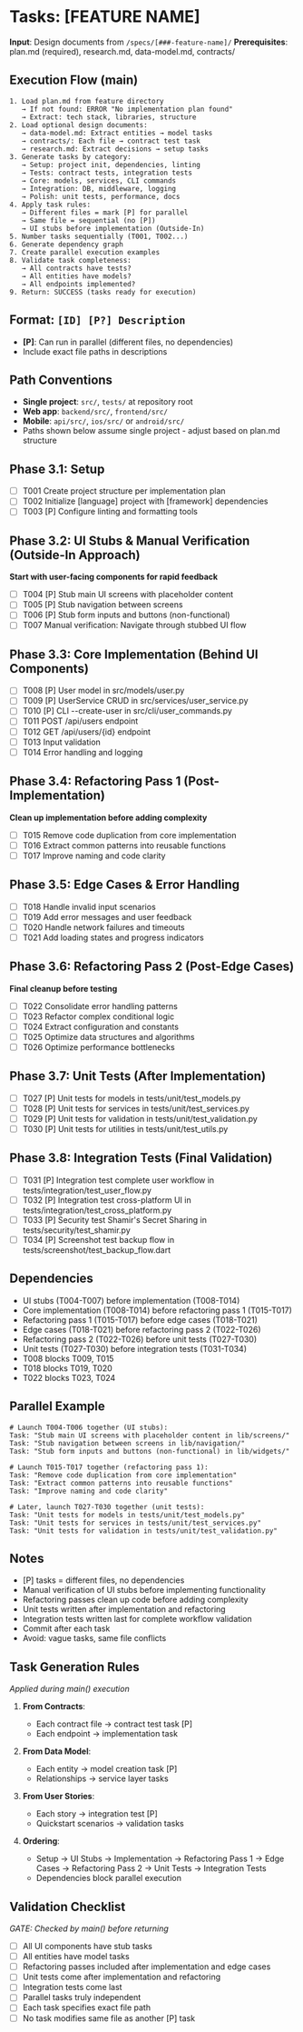# Tasks: [FEATURE NAME]

**Input**: Design documents from `/specs/[###-feature-name]/`
**Prerequisites**: plan.md (required), research.md, data-model.md, contracts/

## Execution Flow (main)
```
1. Load plan.md from feature directory
   → If not found: ERROR "No implementation plan found"
   → Extract: tech stack, libraries, structure
2. Load optional design documents:
   → data-model.md: Extract entities → model tasks
   → contracts/: Each file → contract test task
   → research.md: Extract decisions → setup tasks
3. Generate tasks by category:
   → Setup: project init, dependencies, linting
   → Tests: contract tests, integration tests
   → Core: models, services, CLI commands
   → Integration: DB, middleware, logging
   → Polish: unit tests, performance, docs
4. Apply task rules:
   → Different files = mark [P] for parallel
   → Same file = sequential (no [P])
   → UI stubs before implementation (Outside-In)
5. Number tasks sequentially (T001, T002...)
6. Generate dependency graph
7. Create parallel execution examples
8. Validate task completeness:
   → All contracts have tests?
   → All entities have models?
   → All endpoints implemented?
9. Return: SUCCESS (tasks ready for execution)
```

## Format: `[ID] [P?] Description`
- **[P]**: Can run in parallel (different files, no dependencies)
- Include exact file paths in descriptions

## Path Conventions
- **Single project**: `src/`, `tests/` at repository root
- **Web app**: `backend/src/`, `frontend/src/`
- **Mobile**: `api/src/`, `ios/src/` or `android/src/`
- Paths shown below assume single project - adjust based on plan.md structure

## Phase 3.1: Setup
- [ ] T001 Create project structure per implementation plan
- [ ] T002 Initialize [language] project with [framework] dependencies
- [ ] T003 [P] Configure linting and formatting tools

## Phase 3.2: UI Stubs & Manual Verification (Outside-In Approach)
**Start with user-facing components for rapid feedback**
- [ ] T004 [P] Stub main UI screens with placeholder content
- [ ] T005 [P] Stub navigation between screens
- [ ] T006 [P] Stub form inputs and buttons (non-functional)
- [ ] T007 Manual verification: Navigate through stubbed UI flow

## Phase 3.3: Core Implementation (Behind UI Components)
- [ ] T008 [P] User model in src/models/user.py
- [ ] T009 [P] UserService CRUD in src/services/user_service.py
- [ ] T010 [P] CLI --create-user in src/cli/user_commands.py
- [ ] T011 POST /api/users endpoint
- [ ] T012 GET /api/users/{id} endpoint
- [ ] T013 Input validation
- [ ] T014 Error handling and logging

## Phase 3.4: Refactoring Pass 1 (Post-Implementation)
**Clean up implementation before adding complexity**
- [ ] T015 Remove code duplication from core implementation
- [ ] T016 Extract common patterns into reusable functions
- [ ] T017 Improve naming and code clarity

## Phase 3.5: Edge Cases & Error Handling
- [ ] T018 Handle invalid input scenarios
- [ ] T019 Add error messages and user feedback
- [ ] T020 Handle network failures and timeouts
- [ ] T021 Add loading states and progress indicators

## Phase 3.6: Refactoring Pass 2 (Post-Edge Cases)
**Final cleanup before testing**
- [ ] T022 Consolidate error handling patterns
- [ ] T023 Refactor complex conditional logic
- [ ] T024 Extract configuration and constants
- [ ] T025 Optimize data structures and algorithms
- [ ] T026 Optimize performance bottlenecks

## Phase 3.7: Unit Tests (After Implementation)
- [ ] T027 [P] Unit tests for models in tests/unit/test_models.py
- [ ] T028 [P] Unit tests for services in tests/unit/test_services.py
- [ ] T029 [P] Unit tests for validation in tests/unit/test_validation.py
- [ ] T030 [P] Unit tests for utilities in tests/unit/test_utils.py

## Phase 3.8: Integration Tests (Final Validation)
- [ ] T031 [P] Integration test complete user workflow in tests/integration/test_user_flow.py
- [ ] T032 [P] Integration test cross-platform UI in tests/integration/test_cross_platform.py
- [ ] T033 [P] Security test Shamir's Secret Sharing in tests/security/test_shamir.py
- [ ] T034 [P] Screenshot test backup flow in tests/screenshot/test_backup_flow.dart

## Dependencies
- UI stubs (T004-T007) before implementation (T008-T014)
- Core implementation (T008-T014) before refactoring pass 1 (T015-T017)
- Refactoring pass 1 (T015-T017) before edge cases (T018-T021)
- Edge cases (T018-T021) before refactoring pass 2 (T022-T026)
- Refactoring pass 2 (T022-T026) before unit tests (T027-T030)
- Unit tests (T027-T030) before integration tests (T031-T034)
- T008 blocks T009, T015
- T018 blocks T019, T020
- T022 blocks T023, T024

## Parallel Example
```
# Launch T004-T006 together (UI stubs):
Task: "Stub main UI screens with placeholder content in lib/screens/"
Task: "Stub navigation between screens in lib/navigation/"
Task: "Stub form inputs and buttons (non-functional) in lib/widgets/"

# Launch T015-T017 together (refactoring pass 1):
Task: "Remove code duplication from core implementation"
Task: "Extract common patterns into reusable functions"
Task: "Improve naming and code clarity"

# Later, launch T027-T030 together (unit tests):
Task: "Unit tests for models in tests/unit/test_models.py"
Task: "Unit tests for services in tests/unit/test_services.py"
Task: "Unit tests for validation in tests/unit/test_validation.py"
```

## Notes
- [P] tasks = different files, no dependencies
- Manual verification of UI stubs before implementing functionality
- Refactoring passes clean up code before adding complexity
- Unit tests written after implementation and refactoring
- Integration tests written last for complete workflow validation
- Commit after each task
- Avoid: vague tasks, same file conflicts

## Task Generation Rules
*Applied during main() execution*

1. **From Contracts**:
   - Each contract file → contract test task [P]
   - Each endpoint → implementation task
   
2. **From Data Model**:
   - Each entity → model creation task [P]
   - Relationships → service layer tasks
   
3. **From User Stories**:
   - Each story → integration test [P]
   - Quickstart scenarios → validation tasks

4. **Ordering**:
   - Setup → UI Stubs → Implementation → Refactoring Pass 1 → Edge Cases → Refactoring Pass 2 → Unit Tests → Integration Tests
   - Dependencies block parallel execution

## Validation Checklist
*GATE: Checked by main() before returning*

- [ ] All UI components have stub tasks
- [ ] All entities have model tasks
- [ ] Refactoring passes included after implementation and edge cases
- [ ] Unit tests come after implementation and refactoring
- [ ] Integration tests come last
- [ ] Parallel tasks truly independent
- [ ] Each task specifies exact file path
- [ ] No task modifies same file as another [P] task